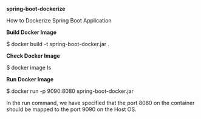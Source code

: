 <b>spring-boot-dockerize</b>

How to Dockerize Spring Boot Application

<b>Build Docker Image</b>

$ docker build -t spring-boot-docker.jar .

<b>Check Docker Image</b>

$ docker image ls

<b>Run Docker Image</b>

$ docker run -p 9090:8080 spring-boot-docker.jar

In the run command, we have specified that the port 8080 on the container should be mapped to the port 9090 on the Host OS.